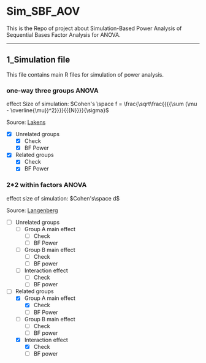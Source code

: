 # Sim_SBF_AOV

This is the Repo of project about Simulation-Based Power Analysis of Sequential Bases Factor Analysis for ANOVA.

------

## 1_Simulation file

This file contains main R files for simulation of power analysis.

### one-way three groups ANOVA

effect Size of simulation: $Cohen's \space f = \frac{\sqrt\frac{{{{\sum (\mu - \overline{\mu})^2}}}}{{{N}}}}{\sigma}$

Source: [ Lakens](http://journals.sagepub.com/doi/10.1177/2515245920951503)

- [x] Unrelated groups
  - [x] Check 
  - [x] BF Power
- [x] Related groups
  - [x] Check 
  - [x] BF Power

### 2*2 within factors ANOVA

effect size of simulation: $Cohen's\space d$

Source: [Langenberg](https://doi.org/10.3758/s13428-022-01902-8)

- [ ] Unrelated groups
  - [ ] Group A main effect
    - [ ] Check 
    - [ ] BF Power
  - [ ] Group B main effect
    - [ ] Check
    - [ ] BF power
  - [ ] Interaction effect
    - [ ] Check
    - [ ] BF power
- [ ] Related groups
  - [x] Group A main effect
    - [x] Check 
    - [ ] BF Power
  - [ ] Group B main effect
    - [ ] Check
    - [ ] BF power
  - [x] Interaction effect
    - [x] Check
    - [ ] BF power